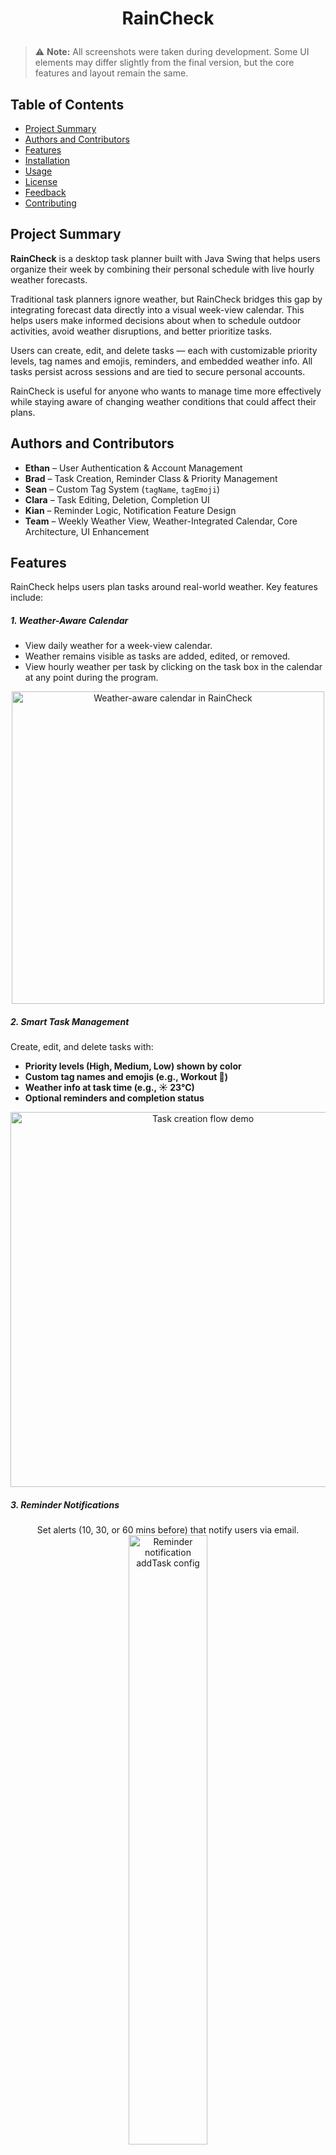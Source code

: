 # <p align="center"><b>RainCheck</b></p>

> ⚠️ **Note:** All screenshots were taken during development. Some UI elements may differ slightly from the final version, but the core features and layout remain the same.

## Table of Contents

- [Project Summary](#project-summary)
- [Authors and Contributors](#authors-and-contributors)
- [Features](#features)
- [Installation](#installation)
- [Usage](#usage)
- [License](#license)
- [Feedback](#feedback)
- [Contributing](#contributing)

## Project Summary

**RainCheck** is a desktop task planner built with Java Swing that helps users organize their week by combining their personal schedule with live hourly weather forecasts.

Traditional task planners ignore weather, but RainCheck bridges this gap by integrating forecast data directly into a visual week-view calendar. This helps users make informed decisions about when to schedule outdoor activities, avoid weather disruptions, and better prioritize tasks.

Users can create, edit, and delete tasks — each with customizable priority levels, tag names and emojis, reminders, and embedded weather info. All tasks persist across sessions and are tied to secure personal accounts.

RainCheck is useful for anyone who wants to manage time more effectively while staying aware of changing weather conditions that could affect their plans.

## Authors and Contributors

- **Ethan** – User Authentication & Account Management
- **Brad** – Task Creation, Reminder Class & Priority Management
- **Sean** – Custom Tag System (`tagName`, `tagEmoji`)
- **Clara** – Task Editing, Deletion, Completion UI
- **Kian** – Reminder Logic, Notification Feature Design
- **Team** – Weekly Weather View, Weather-Integrated Calendar, Core Architecture, UI Enhancement

## Features

RainCheck helps users plan tasks around real-world weather. Key features include:

##### 1. Weather-Aware Calendar
 - View daily weather for a week-view calendar. 
 - Weather remains visible as tasks are added, edited, or removed.
 - View hourly weather per task by clicking on the task box in the calendar at any point during the program.

<div align="center">
  <img src="images/feature_weather_calendar.png" alt="Weather-aware calendar in RainCheck" width="500px">
</div>

##### 2. Smart Task Management
Create, edit, and delete tasks with:

- **Priority levels (High, Medium, Low) shown by color**
- **Custom tag names and emojis (e.g., Workout 💪)**
- **Weather info at task time (e.g., ☀️ 23°C)**
- **Optional reminders and completion status**

<div align="center">
  <img src="images/demo-video-addTask.gif" alt="Task creation flow demo" width="600px">
</div>

##### 3. Reminder Notifications
<div align="center">
  Set alerts (10, 30, or 60 mins before) that notify users via email.
</div>

<div align="center">
  <img src="images/feature_reminder_notifications_addTask config.png" alt="Reminder notification addTask config" width="50%%">
  <img src="images/example_gmail_notification.png" alt="Gmail notification example from RainCheck" width="50%%">
</div>

##### 4. Custom Tags
Categorize tasks using dropdown tag names and emojis.
TODO: Get Seans CCT view
<div align="center">
  <img src="images/feature_custom_tags.png" alt="Custom tag selection with emojis in RainCheck" width="500px">
</div>

##### 5. Secure User Accounts
Users sign up and log in to access their saved tasks and personalized forecasts.

<div align="center">
  <img src="images/feature_user_login.png" alt="User login and signup in RainCheck" width="500px">
</div>

## Installation

Follow these steps to clone, build, and run RainCheck.

### Java Prerequisite

RainCheck requires Java JDK 17 or later to build and run.

To simplify setup, we recommend using an IDE that includes a bundled JDK 17 or higher, such as recent versions of IntelliJ IDEA or Eclipse. This way, you won’t need to install Java separately on your system.

If your IDE does not include a bundled JDK or you want to use a specific Java version, you will need to install Java JDK 17+ manually. 

Throughout this README, we use IntelliJ IDEA which does include a bundled JDK 17 or higher.

### 1. Clone the Repository
Open a terminal and run:
```bash
git clone https://github.com/Ethan-bro/RainCheck.git
cd RainCheck
```
<div align="center">
  <img src="images/clone_project.png" alt="Cloning project terminal" width="550px">
</div>

### 2. Configure Secrets

RainCheck requires API keys to access external services like Supabase and Visual Crossing Weather.

- A sample `config/secrets.json` file is **already included** in the repo to make setup easy.
- You **must** replace `"weather_api_key"` with your own if the app fails to load weather (1000 free API calls/month).

```json
{
  "database_url": "https://jbjoxiauljridpmnunuh.supabase.co",
  "database_anon_key": "eyJhbGciOiJIUzI1NiIsInR5cCI6IkpXVCJ9...",
  "weather_api_key": "{your_own_key_here}"
}
```

> **Why is this file public?**  
> The `secrets.json` file is public in this repo because:
> - Our database and weather keys are used in class for development and demo purposes.
> - We frequently reset the backend, so long-term security isn’t a concern.
> - This simplifies setup for teammates and TAs who are testing or marking the project.
> **How should *you* handle secrets?**
> If you're building your own version or using your own backend:
> - **Do NOT commit secrets** to GitHub — add `config/secrets.json` to your `.gitignore`
> - **Create the file locally** and keep it private
> - **Use environment variables** where possible (e.g., `.env` files + a dotenv library)

### 3. Run the Project (using an IDE)
Open the project in IntelliJ IDEA, Eclipse, or your preferred Java IDE and run the `Main` class.

IntelliJ may prompt you to configure the JDK if it's not set up yet.  
To do this:

1. Go to `File` → `Project Structure` → `Project`
2. Under `Project SDK`, click the dropdown and select `Download JDK`
3. Choose your desired JDK version (Java 17 or later) and install it
4. Click `Apply` and then `OK` after download completes

<div align="center">
  <img src="images/intellij_setup_jdk.png" alt="IntelliJ Project Structure SDK setup dialog" width="400px">
</div>

After the SDK is set up, simply run the `Main.java` class to launch RainCheck.
> `Main.java` is located at `RainCheck/src/main/java/app/Main.java`.

At the time of writing this readme, the program runs successfully and looks like: 

<div align="center">
  <img src="images/run_application.png" alt="RainCheck running in IDE" width="500px">
</div>

✅ If everything works, RainCheck will launch and display the weekly calendar interface. You can now continue to the [Usage](#usage) section to explore how to use the app.

❌ If you get any errors, check the [Troubleshooting](#troubleshooting) and [Common Installation Issues & Fixes](#common-installation-issues--fixes) sections below for solutions to the most common problems.

# Troubleshooting

## System Compatibility
RainCheck is compatible with:
- Windows - fully supported
- macOS - fully supported
- Linux - may work but untested (check Java 17+ configuration)

Note for macOS/Linux: Verify IDE uses Java 17+ with matching compiler

## Common Installation Issues & Fixes

### Git Clone Fails

Symptom: When running
```bash
git clone https://github.com/Ethan-bro/RainCheck.git
```
You receive the error:
```bash
fatal: repository 'https://github.com/Ethan-bro/RainCheck.git/' not found
```
Fixes:
1. Verify the repository URL:
 - Check for typos in the URL
 - Remove any extra characters like quotes or trailing slashes
 - Verify the repository exists and is public
 - Correct URL should be: https://github.com/Ethan-bro/RainCheck.git
2. Check your internet connection:
 - Ensure you have stable internet access
 - Try accessing ```github.com``` in your browser
3. Try SSH cloning instead:
```bash
git clone git@github.com:Ethan-bro/RainCheck.git
```

> Notes:
> First-time GitHub users may need to set up Git credentials
> Corporate networks might block Git operations

### Java SDK Missing

Symptom: 'No SDK' errors in IntelliJ <br />
Fix:
1. File > Project Structure > Project
2. Set SDK to JDK 17 (or higher). Download if missing
3. Apply changes

For detailed JDK setup instructions with visual guidance, see: <br />
[Setting Up Java JDK/SDK](#3-run-the-project-using-an-ide)

### `secrets.json` Problems

Symptom: Signup/Login and weather retrieval features don't work  
Fix: Ensure the file exists in `config/secrets.json` with the following structure:

```json
{
  "database_url": "https://jbjoxiauljridpmnunuh.supabase.co",
  "database_anon_key": "eyJhbGciOiJIUzI1NiIsInR5cCI6IkpyaW...",
  "weather_api_key": "{your_weather_api_key}"
}
```

If you experience issues with weather data not loading correctly, check the USE_FAKE_DATA variable in
`src/main/java/data_access/WeatherApiService.java`. <br />

This variable controls whether RainCheck fetches real weather data from the API or uses fake (mock) data for testing and offline development.
 - When `USE_FAKE_DATA` is set to `false` (default), RainCheck fetches live weather data using your API key from `secrets.json`.
 - When set to `true`, the app uses pre-defined fake weather data, which is useful for faster testing or when offline.
Make sure to set this variable according to your needs and verify that your API key in secrets.json is valid to avoid errors.

## Common IntelliJ IDEA Issues & Fixes
### 1. **Project Build or Compilation Errors**
**Symptom:** Errors during build or run, even though the code seems correct.
**Fix:** Follow this tutorial to resolve common build issues in IntelliJ IDEA:
[How to fix common errors in IntelliJ](https://www.youtube.com/watch?v=hbXsdKGG0Pg&ab_channel=BitsNBytes)

### 2. **Running the Application: Errors or Blank Screen**
**Symptom:** Application doesn't start or shows a blank screen.
**Fix:** Ensure all configurations are correct and dependencies are properly set up. <br />
Refer to the tutorials above for detailed guidance.

---

## Usage

RainCheck launches into a weekly calendar where you can create, edit, and manage weather-aware tasks and tags for tasks.

### Visual Demo (TODO)

To demonstrate how the app works, include:

- A short **video or GIF** showing:
  - Adding a task
  - Viewing weather and UV info
  - Editing, deleting, and marking tasks as complete

**TODO:** Add visual walkthrough here for submission.
